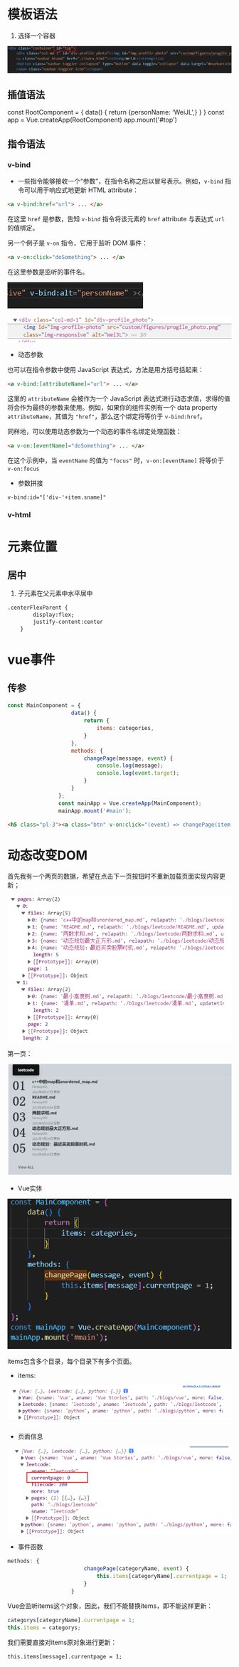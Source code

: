 # 模板语法

1. 选择一个容器

![image-20220808130550556](assets/image-20220808130550556.png)

## 插值语法

const RootComponent = { 
       data() {
            return {personName: 'WeiJL',}
        }
    }
    const app = Vue.createApp(RootComponent)
    app.mount('#top')

## 指令语法

### v-bind

- 一些指令能够接收一个“参数”，在指令名称之后以冒号表示。例如，`v-bind` 指令可以用于响应式地更新 HTML attribute：

```html
<a v-bind:href="url"> ... </a>
```

在这里 `href` 是参数，告知 `v-bind` 指令将该元素的 `href` attribute 与表达式 `url` 的值绑定。

另一个例子是 `v-on` 指令，它用于监听 DOM 事件：

```html
<a v-on:click="doSomething"> ... </a>
```

在这里参数是监听的事件名。

![image-20220808133354604](assets/image-20220808133354604.png)

![image-20220808133324437](assets/image-20220808133324437.png)

- 动态参数

也可以在指令参数中使用 JavaScript 表达式，方法是用方括号括起来：

```html
<a v-bind:[attributeName]="url"> ... </a>
```

这里的 `attributeName` 会被作为一个 JavaScript 表达式进行动态求值，求得的值将会作为最终的参数来使用。例如，如果你的组件实例有一个 data property `attributeName`，其值为 `"href"`，那么这个绑定将等价于 `v-bind:href`。

同样地，可以使用动态参数为一个动态的事件名绑定处理函数：

```html
<a v-on:[eventName]="doSomething"> ... </a>
```

在这个示例中，当 `eventName` 的值为 `"focus"` 时，`v-on:[eventName]` 将等价于 `v-on:focus`

- 参数拼接

```
v-bind:id="['div-'+item.sname]"
```



### v-html

# 元素位置

## 居中

1. 子元素在父元素中水平居中

```
.centerFlexParent {
		display:flex;
		justify-content:center
	}
```

# vue事件

## 传参

```javascript
const MainComponent = {
					data() {
						return {
							items: categories,
						}
					},
					methods: {
						changePage(message, event) {
							console.log(message);
							console.log(event.target);
						}
					}
				};
				const mainApp = Vue.createApp(MainComponent);
				mainApp.mount('#main');
```

```html
<h5 class="pl-3"><a class="btn" v-on:click="(event) => changePage(item.sname,event)">View ALL</a></h5>

```

# 动态改变DOM

首先我有一个两页的数据，希望在点击下一页按钮时不重新加载页面实现内容更新；

![image-20220812132525926](assets/image-20220812132525926.png)

第一页：

![image-20220812132537298](assets/image-20220812132537298.png)

- Vue实体

![image-20220812132632979](assets/image-20220812132632979.png)

items包含多个目录，每个目录下有多个页面。

- items:

![image-20220812132718876](assets/image-20220812132718876.png)

- 页面信息

![image-20220812132749458](assets/image-20220812132749458.png)

- 事件函数

```javascript
methods: {
						changePage(categoryName, event) {
							this.items[categoryName].currentpage = 1;
						}
					}
```

Vue会监听items这个对象，因此，我们不能替换items，即不能这样更新：

```javascript
categorys[categoryName].currentpage = 1;
this.items = categorys;
```

我们需要直接对items原对象进行更新：

```
this.items[message].currentpage = 1;
```

